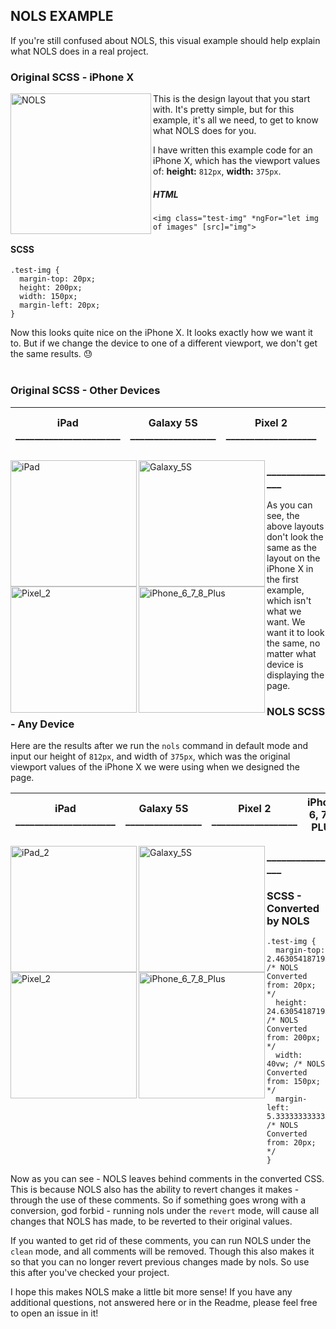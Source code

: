 ## NOLS EXAMPLE

If you're still confused about NOLS, this visual example should help explain what NOLS does in a real project.

### Original SCSS - iPhone X

<img src="https://i.imgur.com/haGjSPw.png" alt="NOLS" align="left" width="225">

This is the design layout that you start with. It's pretty simple, but for this example, it's all we need, to get to know what NOLS does for you.

I have written this example code for an iPhone X, which has the viewport values of: **height:** `812px`, **width:** `375px`.

##### HTML
```
<img class="test-img" *ngFor="let img of images" [src]="img">
```
#### SCSS
```
.test-img {
  margin-top: 20px;
  height: 200px;
  width: 150px;
  margin-left: 20px;
}
```
Now this looks quite nice on the iPhone X. It looks exactly how we want it to. But if we change the device to one of a different viewport, we don't get the same results. :sweat: 
<br><br>


### Original SCSS - Other Devices

|iPad ______________________|Galaxy 5S __________________|Pixel 2 ___________________|iPhone 6, 7, 8 PLUS |
|-----------------|----------------------|:------------------:|:-------------------------------:|

<img src="https://i.imgur.com/ybUWGr1.png" alt="iPad" align="left" width="202">
<img src="https://i.imgur.com/y1k2uJW.png" alt="Galaxy_5S" align="left" width="202">
<img src="https://i.imgur.com/CuT4GgK.png" alt="Pixel_2" align="left" width="202">
<img src="https://i.imgur.com/Ewb751o.png" alt="iPhone_6_7_8_Plus" align="left" width="202">

<h3 align="left">_______________</h3>

As you can see, the above layouts don't look the same as the layout on the iPhone X in the first example, which isn't what we want. We want it to look the same, no matter what device is displaying the page.

### NOLS SCSS - Any Device

Here are the results after we run the `nols` command in default mode and input our height of `812px`, and width of `375px`, which was the original viewport values of the iPhone X we were using when we designed the page.

|iPad _____________________|Galaxy 5S ________________|Pixel 2 __________________|iPhone 6, 7, 8 PLUS |
|-----------------|----------------------|:------------------:|:-------------------------------:|

<img src="https://i.imgur.com/IHp7AJS.jpg" alt="iPad_2" align="left" width="202">
<img src="https://i.imgur.com/ttk40A8.png" alt="Galaxy_5S" align="left" width="202">
<img src="https://i.imgur.com/f6OLeeH.png" alt="Pixel_2" align="left" width="202">
<img src="https://i.imgur.com/Ka1KpYf.png" alt="iPhone_6_7_8_Plus" align="left" width="202">

<h3 align="left">_______________</h3>

### SCSS - Converted by NOLS

```
.test-img {
  margin-top: 2.4630541871921183vh; /* NOLS Converted from: 20px; */
  height: 24.63054187192118vh; /* NOLS Converted from: 200px; */
  width: 40vw; /* NOLS Converted from: 150px; */
  margin-left: 5.333333333333333vw; /* NOLS Converted from: 20px; */
}
```

Now as you can see -  NOLS leaves behind comments in the converted CSS. 
This is because NOLS also has the ability to revert changes it makes - through the use of these comments. 
So if something goes wrong with a conversion, god forbid - running nols under the `revert` mode, will cause all changes that NOLS has made, to be reverted to their original values.

If you wanted to get rid of these comments, you can run NOLS under the `clean` mode, and all comments will be removed. 
Though this also makes it so that you can no longer revert previous changes made by nols. So use this after you've checked your project.

I hope this makes NOLS make a little bit more sense! If you have any additional questions, not answered here or in the Readme, please feel free to open an issue in it!
